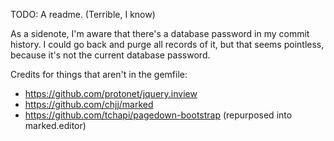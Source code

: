 TODO: A readme. (Terrible, I know)

As a sidenote, I'm aware that there's a database password in my commit history. I could go back and purge all records of it, but that seems pointless, because it's not the current database password. 

Credits for things that aren't in the gemfile:
- https://github.com/protonet/jquery.inview
- https://github.com/chjj/marked
- https://github.com/tchapi/pagedown-bootstrap (repurposed into marked.editor)